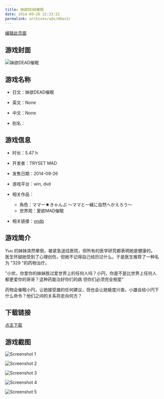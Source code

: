 ```yaml
---
title: 妹欲DEAD催眠
date: 2014-09-26 22:33:22
permalink: archives/adv/m0az3/
---
```

[编辑此页面](https://github.com/ACG-3/ADV3-source/blob/main/source/_posts/%E5%A6%B9%E6%AC%B2DEAD%E5%82%AC%E7%9C%A0.md)

## 游戏封面

![妹欲DEAD催眠](https://pan.timero.xyz/d/onedrive/img_lib_001/%E5%A6%B9%E6%AC%B2DEAD%E5%82%AC%E7%9C%A0_cover.avif)


## 游戏名称

- 日文：妹欲DEAD催眠
- 英文：None
- 中文：None

- 别名：


## 游戏信息

- 时长：5.47 h
- 开发者：TRYSET MAD
- 发售日期：2014-09-26
- 游戏平台：win, dvd
- 相关作品：
   - 角色：ママー★きゃんぷ ～ママと一緒に自然へかえろう～
   - 世界观：愛欲MAD催眠

- 相关链接：[vndb](https://vndb.org/v15371)


## 游戏简介

Yuu 的妹妹突然晕倒，被紧急送往医院，但所有的医学研究都表明她是健康的。医生怀疑她受到了心理创伤，但她不记得自己经历过什么。于是医生推荐了一种名为 "329 "的药物治疗。

"小优，你爱你的妹妹胜过爱世界上的任何人吗？小円，你是不是比世界上任何人都更爱你的哥哥？这种药能治好你们的病 但你们必须完全相爱"

药物会催眠小円，让她接受雄的任何建议，但也会让她极度兴奋。小雄会给小円下什么命令？他们之间的关系将走向何方？


## 下载链接

[点击下载](https://pan.timero.xyz/onedrive/adv_lib_001/%E5%A6%B9%E6%AC%B2DEAD%E5%82%AC%E7%9C%A0)


## 游戏截图


![Screenshot 1](https://pan.timero.xyz/d/onedrive/img_lib_001/%E5%A6%B9%E6%AC%B2DEAD%E5%82%AC%E7%9C%A0_Screenshot_1.avif)

![Screenshot 2](https://pan.timero.xyz/d/onedrive/img_lib_001/%E5%A6%B9%E6%AC%B2DEAD%E5%82%AC%E7%9C%A0_Screenshot_2.avif)

![Screenshot 3](https://pan.timero.xyz/d/onedrive/img_lib_001/%E5%A6%B9%E6%AC%B2DEAD%E5%82%AC%E7%9C%A0_Screenshot_3.avif)

![Screenshot 4](https://pan.timero.xyz/d/onedrive/img_lib_001/%E5%A6%B9%E6%AC%B2DEAD%E5%82%AC%E7%9C%A0_Screenshot_4.avif)

![Screenshot 5](https://pan.timero.xyz/d/onedrive/img_lib_001/%E5%A6%B9%E6%AC%B2DEAD%E5%82%AC%E7%9C%A0_Screenshot_5.avif)

